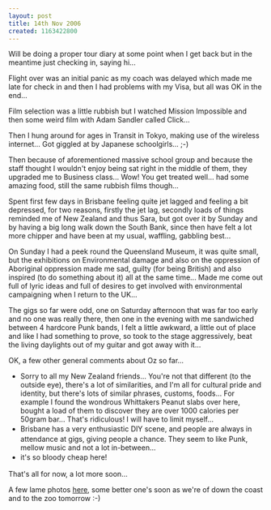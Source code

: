 ```yaml
---
layout: post
title: 14th Nov 2006
created: 1163422800
---
```



Will be doing a proper tour diary at some point when I get back but in the meantime just checking in, saying hi...

Flight over was an initial panic as my coach was delayed which made me late for check in and then I had problems with my Visa, but all was OK in the end...

Film selection was a little rubbish but I watched Mission Impossible and then some weird film with Adam Sandler called Click...

Then I hung around for ages in Transit in Tokyo, making use of the wireless internet... Got giggled at by Japanese schoolgirls... ;-)

Then because of aforementioned massive school group and because the staff thought I wouldn&#39;t enjoy being sat right in the middle of them, they upgraded me to Business class... Wow! You get treated well... had some amazing food, still the same rubbish films though...

Spent first few days in Brisbane feeling quite jet lagged and feeling a bit depressed, for two reasons, firstly the jet lag, secondly loads of things reminded me of New Zealand and thus Sara, but got over it by Sunday and by having a big long walk down the South Bank, since then have felt a lot more chipper and have been at my usual, waffling, gabbling best...

On Sunday I had a peek round the Queensland Museum, it was quite small, but the exhibitions on Environmental damage and also on the oppression of Aboriginal oppression made me sad, guilty (for being British) and also inspired (to do something about it) all at the same time... Made me come out full of lyric ideas and full of desires to get involved with environmental campaigning when I return to the UK...

The gigs so far were odd, one on Saturday afternoon that was far too early and no one was really there, then one in the evening with me sandwiched between 4 hardcore Punk bands, I felt a little awkward, a little out of place and like I had something to prove, so took to the stage aggressively, beat the living daylights out of my guitar and got away with it...

OK, a few other general comments about Oz so far...<ul><li>Sorry to all my New Zealand friends... You&#39;re not that different (to the outside eye), there&#39;s a lot of similarities, and I&#39;m all for cultural pride and identity, but there&#39;s lots of similar phrases, customs, foods... For example I found the wondrous Whittakers Peanut slabs over here, bought a load of them to discover they are over 1000 calories per 50gram bar... That&#39;s ridiculous! I will have to limit myself...</li><li><span style="line-height: 1.538em;">Brisbane has a very enthusiastic DIY scene, and people are always in attendance at gigs, giving people a chance. They seem to like Punk, mellow music and not a lot in-between...</span></li><li><span style="line-height: 1.538em;">it&#39;s so bloody cheap here!</span></li></ul>

That&#39;s all for now, a lot more soon...

A few lame photos <a href="\" target="\&quot;_blank\&quot;">here</a>, some better one&#39;s soon as we&#39;re of down the coast and to the zoo tomorrow :-)
